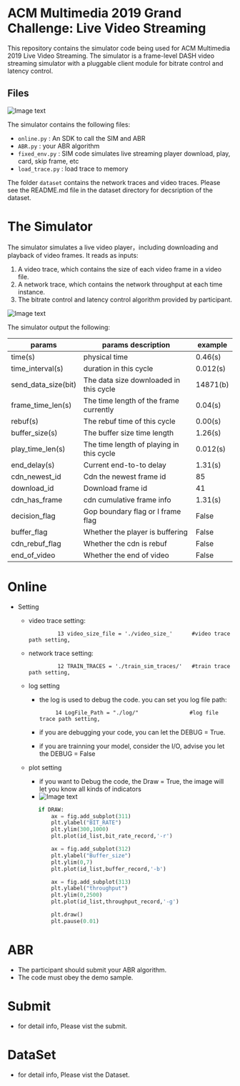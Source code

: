 # ACM Multimedia 2019 Grand Challenge: Live Video Streaming

This repository contains the simulator code being used for ACM Multimedia 2019 Live Video Streaming.  The simulator is a frame-level DASH video streaming simulator with a pluggable client module for bitrate control and latency control.

## Files

![Image text](https://github.com/NGnetLab/Live-Video-Streaming-Challenge/blob/master/幻灯片1.gif)

The simulator contains the following files:

* `online.py` : An SDK to call the SIM and ABR
* `ABR.py` : your ABR algorithm
* `fixed_env.py` : SIM code simulates live streaming player download, play, card, skip frame, etc
* `load_trace.py` : load trace to memory

The folder `dataset` contains the network traces and video traces.  Please see the README.md file in the dataset directory for decsription of the dataset.

# The Simulator

The simulator simulates a live video player，including downloading and playback of video frames.  It reads as inputs:

1. A video trace, which contains the size of each video frame in a video file.
2. A network trace, which contains the network throughput at each time instance.
3. The bitrate control and latency control algorithm provided by participant.

![Image text](https://github.com/NGnetLab/Live-Video-Streaming-Challenge/blob/master/frame.png)    

The simulator output the following:

|   params           | params description                       |  example   |
| ------------------ | ---------------------------------------- | ---------- |
| time(s)            | physical time                            |   0.46(s)  |
| time_interval(s)   | duration in this cycle                   |   0.012(s) |  
| send_data_size(bit)| The data size downloaded in this cycle   |   14871(b) |
| frame_time_len(s)  | The time length of the frame currently   |   0.04(s)  |
| rebuf(s)           | The rebuf time of this cycle             |   0.00(s)  |
| buffer_size(s)     | The buffer size time length              |   1.26(s)  |
| play_time_len(s)   | The time length of playing in this cycle |   0.012(s) |
| end_delay(s)       | Current end-to-to delay                  |   1.31(s)  |
| cdn_newest_id      | Cdn the newest frame id                  |   85       |
| download_id        | Download frame id                        |   41       |
| cdn_has_frame      | cdn cumulative frame info                |   1.31(s)  |
| decision_flag      | Gop boundary flag or I frame flag        |   False    |
| buffer_flag        | Whether the player is buffering          |   False    |
| cdn_rebuf_flag     | Whether the cdn is rebuf                 |   False    |
| end_of_video       | Whether the end of video                 |   False    |
        
# Online
* Setting
    * video trace setting:     
        
                   13 video_size_file = './video_size_'      #video trace path setting,
                   
    * network trace setting:
    
                   12 TRAIN_TRACES = './train_sim_traces/'   #train trace path setting, 
                   
    * log setting
        * the log is used to debug the code. you can set you log file path:

                   14 LogFile_Path = "./log/"                #log file trace path setting, 
        
        * if you are debugging your code, you can let the DEBUG = True.
        * if you are trainning your model, consider the I/O, advise you let the DEBUG = False
    * plot setting
        * if you want to Debug the code, the Draw = True, the image will let you know all kinds of indicators
        * ![Image text](https://github.com/NGnetLab/LiveStreamingDemo/blob/master/figure_1.png)

        ```python
           if DRAW:
               ax = fig.add_subplot(311)
               plt.ylabel("BIT_RATE")
               plt.ylim(300,1000)
               plt.plot(id_list,bit_rate_record,'-r')
  
               ax = fig.add_subplot(312)
               plt.ylabel("Buffer_size")
               plt.ylim(0,7)
               plt.plot(id_list,buffer_record,'-b')
  
               ax = fig.add_subplot(313)
               plt.ylabel("throughput")
               plt.ylim(0,2500)
               plt.plot(id_list,throughput_record,'-g')
  
               plt.draw()
               plt.pause(0.01)
         ```
# ABR
* The participant should submit your ABR algorithm.
* The code must obey the demo sample.
# Submit
* for detail info, Please vist the submit.
# DataSet
* for detail info, Please vist the Dataset.
